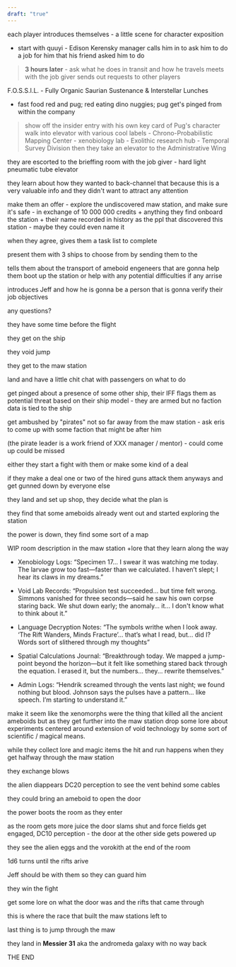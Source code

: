 ```yaml
---
draft: "true"
---
```

each player introduces themselves - a little scene for character exposition
- start with quuyi - Edison Kerensky manager calls him in to ask him to do a job for him that his friend asked him to do 
>**3 hours later** - ask what he does in transit and how he travels
meets with the job giver
sends out requests to other players

F.O.S.S.I.L. - Fully Organic Saurian Sustenance & Interstellar Lunches
 - fast food red and pug; red eating dino nuggies; pug get's pinged from within the company
 >show off the insider entry with his own key card of Pug's character
walk into elevator with various cool labels - Chrono-Probabilistic Mapping Center - xenobiology lab - Exolithic research hub - Temporal Survey Division
then they take an elevator to the Administrative Wing

they are escorted to the brieffing room with the job giver - hard light pneumatic tube elevator

they learn about how they wanted to back-channel that because this is a very valuable info and they didn't want to attract any attention

make them an offer - explore the undiscovered maw station, and make sure it's safe - in exchange of 10 000 000 credits + anything they find onboard the station + their name recorded in history as the ppl that discovered this station - maybe they could even name it

when they agree, gives them a task list to complete

present them with 3 ships to choose from by sending them to the 

tells them about the transport of ameboid engeneers that are gonna help them boot up the station or help with any potential difficulties if any arrise

introduces Jeff and how he is gonna be a person that is gonna verify their job objectives

any questions?

they have some time before the flight

they get on the ship

they void jump

they get to the maw station

land and have a little chit chat with passengers on what to do

get pinged about a presence of some other ship, their IFF flags them as potential threat based on their ship model - they are armed but no faction data is tied to the ship

get ambushed by "pirates" not so far away from the maw station - ask eris to come up with some faction that might be after him

(the pirate leader is a work friend of XXX manager / mentor) - could come up could be missed

either they start a fight with them or make some kind of a deal

if they make a deal one or two of the hired guns attack them anyways and get gunned down by everyone else

they land and set up shop, they decide what the plan is 

they find that some ameboids already went out and started exploring the station

the power is down, they find some sort of a map

WIP room description in the maw station
+lore that they learn along the way

- Xenobiology Logs: “Specimen 17… I swear it was watching me today. The larvae grow too fast—faster than we calculated. I haven’t slept; I hear its claws in my dreams.”
    
- Void Lab Records: “Propulsion test succeeded… but time felt wrong. Simmons vanished for three seconds—said he saw his own corpse staring back. We shut down early; the anomaly… it... I don't know what to think about it.”
    
- Language Decryption Notes: “The symbols writhe when I look away. ‘The Rift Wanders, Minds Fracture’… that’s what I read, but… did I? Words sort of slithered through my thoughts”
    
- Spatial Calculations Journal: “Breakthrough today. We mapped a jump-point beyond the horizon—but it felt like something stared back through the equation. I erased it, but the numbers… they... rewrite themselves.”
    
- Admin Logs: “Hendrik screamed through the vents last night; we found nothing but blood. Johnson says the pulses have a pattern… like speech. I’m starting to understand it.”


make it seem like the xenomorphs were the thing that killed all the ancient ameboids
but as they get further into the maw station drop some lore about experiments centered around extension of void technology by some sort of scientific / magical means.

while they collect lore and magic items the hit and run happens when they get halfway through the maw station

they exchange blows

the alien diappears DC20 perception to see the vent behind some cables

they could bring an ameboid to open the door

the power boots the room as they enter

as the room gets more juice the door slams shut and force fields get engaged, DC10 perception - the door at the other side gets powered up

they see the alien eggs and the vorokith at the end of the room

1d6 turns until the rifts arive

Jeff should be with them so they can guard him

they win the fight

get some lore on what the door was and the rifts that came through

this is where the race that built the maw stations left to

last thing is to jump through the maw

they land in **Messier 31** aka the andromeda galaxy with no way back

THE END


